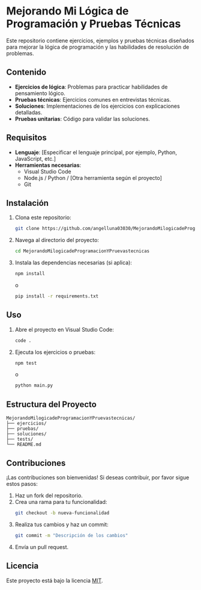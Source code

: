 

# Mejorando Mi Lógica de Programación y Pruebas Técnicas

Este repositorio contiene ejercicios, ejemplos y pruebas técnicas diseñados para mejorar la lógica de programación y las habilidades de resolución de problemas.

## Contenido

- **Ejercicios de lógica**: Problemas para practicar habilidades de pensamiento lógico.
- **Pruebas técnicas**: Ejercicios comunes en entrevistas técnicas.
- **Soluciones**: Implementaciones de los ejercicios con explicaciones detalladas.
- **Pruebas unitarias**: Código para validar las soluciones.

## Requisitos

- **Lenguaje**: [Especificar el lenguaje principal, por ejemplo, Python, JavaScript, etc.]
- **Herramientas necesarias**:
  - Visual Studio Code
  - Node.js / Python / [Otra herramienta según el proyecto]
  - Git

## Instalación

1. Clona este repositorio:
   ```bash
   git clone https://github.com/angelluna03030/MejorandoMilogicadeProgramacionYPruevastecnicas.git
   ```
2. Navega al directorio del proyecto:
   ```bash
   cd MejorandoMilogicadeProgramacionYPruevastecnicas
   ```
3. Instala las dependencias necesarias (si aplica):
   ```bash
   npm install
   ```
   o
   ```bash
   pip install -r requirements.txt
   ```

## Uso

1. Abre el proyecto en Visual Studio Code:
   ```bash
   code .
   ```
2. Ejecuta los ejercicios o pruebas:
   ```bash
   npm test
   ```
   o
   ```bash
   python main.py
   ```

## Estructura del Proyecto

```
MejorandoMilogicadeProgramacionYPruevastecnicas/
├── ejercicios/
├── pruebas/
├── soluciones/
├── tests/
└── README.md
```

## Contribuciones

¡Las contribuciones son bienvenidas! Si deseas contribuir, por favor sigue estos pasos:

1. Haz un fork del repositorio.
2. Crea una rama para tu funcionalidad:
   ```bash
   git checkout -b nueva-funcionalidad
   ```
3. Realiza tus cambios y haz un commit:
   ```bash
   git commit -m "Descripción de los cambios"
   ```
4. Envía un pull request.

## Licencia

Este proyecto está bajo la licencia [MIT](LICENSE).
